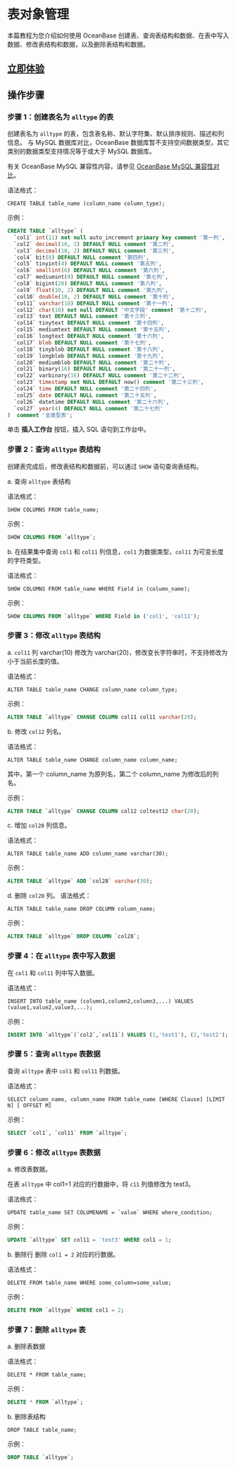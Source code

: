 # 表对象管理

本篇教程为您介绍如何使用 OceanBase 创建表、查询表结构和数据、在表中写入数据、修改表结构和数据，以及删除表结构和数据。

## [立即体验](https://play.oceanbase.com/#/gateway/eyJkYXRhIjp7InR1dG9yaWFsSWQiOiIxLnRhYmxlLW9iamVjdC1tYW5hZ2VtZW50Lm1kL3poLUNOIn0sImFjdGlvbiI6Im9wZW5UdXRvcmlhbCJ9)

## 操作步骤

### 步骤 1：创建表名为 `alltype` 的表

创建表名为 `alltype` 的表，包含表名称、默认字符集、默认排序规则、描述和列信息。
与 MySQL 数据库对比，OceanBase 数据库暂不支持空间数据类型，其它类别的数据类型支持情况等于或大于 MySQL 数据库。

有关 OceanBase MySQL 兼容性内容，请参见 [OceanBase MySQL 兼容性对比](../100.users-guide/100.oceanbase-database/300.compatibility-with-mysql.md)。

语法格式：

```text
CREATE TABLE table_name (column_name column_type);
```

示例：

```sql
CREATE TABLE `alltype` (
  `col1` int(11) not null auto_increment primary key comment '第一列',
  `col2` decimal(10, 2) DEFAULT NULL comment '第二列',
  `col3` decimal(10, 2) DEFAULT NULL comment '第三列',
  `col4` bit(8) DEFAULT NULL comment '第四列',
  `col5` tinyint(4) DEFAULT NULL comment '第五列',
  `col6` smallint(6) DEFAULT NULL comment '第六列',
  `col7` mediumint(9) DEFAULT NULL comment '第七列',
  `col8` bigint(20) DEFAULT NULL comment '第八列',
  `col9` float(10, 2) DEFAULT NULL comment '第九列',
  `col10` double(10, 2) DEFAULT NULL comment '第十列',
  `col11` varchar(10) DEFAULT NULL comment '第十一列',
  `col12` char(10) not null DEFAULT '中文字段' comment '第十二列',
  `col13` text DEFAULT NULL comment '第十三列',
  `col14` tinytext DEFAULT NULL comment '第十四列',
  `col15` mediumtext DEFAULT NULL comment '第十五列',
  `col16` longtext DEFAULT NULL comment '第十六列',
  `col17` blob DEFAULT NULL comment '第十七列',
  `col18` tinyblob DEFAULT NULL comment '第十八列',
  `col19` longblob DEFAULT NULL comment '第十九列',
  `col20` mediumblob DEFAULT NULL comment '第二十列',
  `col21` binary(16) DEFAULT NULL comment '第二十一列',
  `col22` varbinary(16) DEFAULT NULL comment '第二十二列',
  `col23` timestamp not NULL DEFAULT now() comment '第二十三列',
  `col24` time DEFAULT NULL comment '第二十四列',
  `col25` date DEFAULT NULL comment '第二十五列',
  `col26` datetime DEFAULT NULL comment '第二十六列',
  `col27` year(4) DEFAULT NULL comment '第二十七列'
)  comment '全类型表';
   ```

单击 **插入工作台** 按钮，插入 SQL 语句到工作台中。

### 步骤 2：查询 `alltype` 表结构

创建表完成后，修改表结构和数据前，可以通过 `SHOW` 语句查询表结构。

a. 查询 `alltype` 表结构

语法格式：

```text
SHOW COLUMNS FROM table_name;
```

示例：

```sql
SHOW COLUMNS FROM `alltype`;
```

b. 在结果集中查询 `col1` 和 `col11` 列信息，`col1` 为数据类型，`col11` 为可变长度的字符类型。

语法格式：

```text
SHOW COLUMNS FROM table_name WHERE Field in (column_name);
```

示例：

```sql
SHOW COLUMNS FROM `alltype` WHERE Field in ('col1', 'col11');
```

### 步骤 3：修改 `alltype` 表结构

a. `col11` 列 varchar(10) 修改为 varchar(20)，修改变长字符串时，不支持修改为小于当前长度的值。

语法格式：

```text
ALTER TABLE table_name CHANGE column_name column_type;
```

示例：

```sql
ALTER TABLE `alltype` CHANGE COLUMN col11 col11 varchar(20);
```

b. 修改 `col12` 列名。

语法格式：

```text
ALTER TABLE table_name CHANGE column_name column_name;
```

其中，第一个 column_name 为原列名，第二个 column_name 为修改后的列名。

示例：

```sql
ALTER TABLE `alltype` CHANGE COLUMN col12 coltest12 char(20);
```

c. 增加 `col28` 列信息。

语法格式：

```text
ALTER TABLE table_name ADD column_name varchar(30);
```

示例：

```sql
ALTER TABLE `alltype` ADD `col28` varchar(30);
```

d. 删除 `col28` 列。
语法格式：

```text
ALTER TABLE table_name DROP COLUMN column_name;
```

示例：

```sql
ALTER TABLE `alltype` DROP COLUMN `col28`;
```

### 步骤 4：在 `alltype` 表中写入数据

在 `col1` 和 `col11` 列中写入数据。

语法格式：

```text
INSERT INTO table_name (column1,column2,column3,...) VALUES (value1,value2,value3,...);
```

示例：

```sql
INSERT INTO `alltype`(`col2`,`col11`) VALUES (1,'test1'), (2,'test2');
```

### 步骤 5：查询 `alltype` 表数据

查询 `alltype` 表中 `col1` 和 `col11` 列数据。

语法格式：

```text
SELECT column_name, column_name FROM table_name [WHERE Clause] [LIMIT N] [ OFFSET M]
```

示例：

```sql
SELECT `col1`, `col11` FROM `alltype`;
```

### 步骤 6：修改 `alltype` 表数据

a. 修改表数据。

在表 `alltype` 中 col1=1 对应的行数据中，将 `c11` 列值修改为 test3。

语法格式：

```text
UPDATE table_name SET COLUMENAME = `value` WHERE where_condition;
```

示例：

```sql
UPDATE `alltype` SET col11 = 'test3' WHERE col1 = 1;
```

b. 删除行
删除 `col1 = 2` 对应的行数据。

语法格式：

```text
DELETE FROM table_name WHERE some_column=some_value;
```

示例：

```sql
DELETE FROM `alltype` WHERE col1 = 2;
```

### 步骤 7：删除 `alltype` 表

a. 删除表数据

语法格式：

```text
DELETE * FROM table_name;
```

示例：

```sql
DELETE * FROM `alltype`;
```

b. 删除表结构

```text
DROP TABLE table_name;
```

示例：

```sql
DROP TABLE `alltype`;
```
